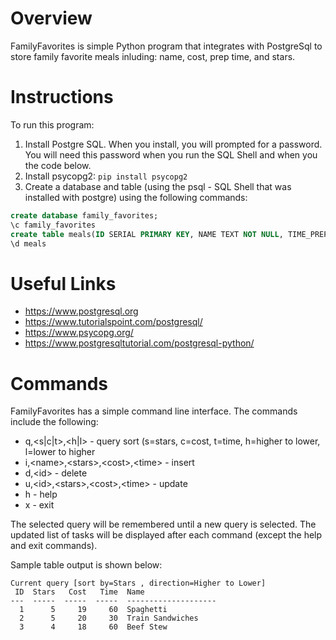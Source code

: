 # Overview
FamilyFavorites is simple Python program that integrates with PostgreSql to store family favorite meals inluding: name, cost, prep time, and stars.

# Instructions
To run this program:
1) Install Postgre SQL.  When you install, you will prompted for a password.  You will need this
password when you run the SQL Shell and when you the code below.
2) Install psycopg2: `pip install psycopg2`
3) Create a database and table (using the psql - SQL Shell that was installed with postgre) using the 
following commands:

```sql
create database family_favorites;
\c family_favorites
create table meals(ID SERIAL PRIMARY KEY, NAME TEXT NOT NULL, TIME_PREP INT, COST INT, STARS INT NOT NULL);
\d meals
```

# Useful Links
* https://www.postgresql.org
* https://www.tutorialspoint.com/postgresql/
* https://www.psycopg.org/
* https://www.postgresqltutorial.com/postgresql-python/

# Commands
FamilyFavorites has a simple command line interface.  The commands include the following:

* q,\<s|c|t\>,\<h|l\> - query sort (s=stars, c=cost, t=time, h=higher to lower, l=lower to higher
* i,\<name\>,\<stars\>,\<cost\>,\<time\> - insert
* d,\<id\> - delete
* u,\<id\>,\<stars\>,\<cost\>,\<time\> - update
* h - help
* x - exit

The selected query will be remembered until a new query is selected.  The updated list of tasks will be displayed after each command (except the help and exit commands).

Sample table output is shown below:

```
Current query [sort by=Stars , direction=Higher to Lower]
 ID  Stars   Cost   Time  Name
---  -----  -----  -----  --------------------
  1      5     19     60  Spaghetti
  2      5     20     30  Train Sandwiches
  3      4     18     60  Beef Stew
```